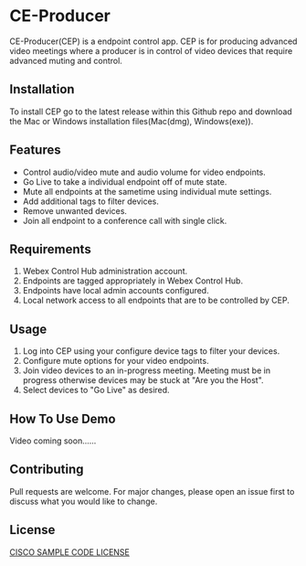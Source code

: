 # CE-Producer

CE-Producer(CEP) is a endpoint control app. CEP is for producing advanced video meetings
where a producer is in control of video devices that require advanced muting and control.

## Installation

To install CEP go to the latest release within this Github repo and download the Mac or Windows 
installation files(Mac(dmg), Windows(exe)).

## Features

* Control audio/video mute and audio volume for video endpoints.
* Go Live to take a individual endpoint off of mute state.
* Mute all endpoints at the sametime using individual mute settings.
* Add additional tags to filter devices.
* Remove unwanted devices.
* Join all endpoint to a conference call with single click.

## Requirements

1. Webex Control Hub administration account.
2. Endpoints are tagged appropriately in Webex Control Hub.
3. Endpoints have local admin accounts configured.
4. Local network access to all endpoints that are to be controlled by CEP.

## Usage

1. Log into CEP using your configure device tags to filter your devices.
2. Configure mute options for your video endpoints.
3. Join video devices to an in-progress meeting. 
Meeting must be in progress otherwise devices may be stuck at "Are you the Host".
4. Select devices to "Go Live" as desired.

## How To Use Demo

Video coming soon......

## Contributing
Pull requests are welcome. For major changes, please open an issue first to discuss what you would like to change.

## License
[CISCO SAMPLE CODE LICENSE](https://github.com/voipnorm/CE-Producer/blob/master/LICENSE)
